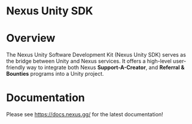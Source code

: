 # Nexus Unity SDK

# Overview
The Nexus Unity Software Development Kit (Nexus Unity SDK) serves as the bridge between Unity and Nexus services. It offers a high-level user-friendly way to integrate both Nexus **Support-A-Creator**, and **Referral & Bounties** programs into a Unity project.

# Documentation
Please see https://docs.nexus.gg/ for the latest documentation!
